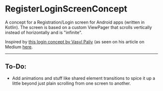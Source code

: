 # RegisterLoginScreenConcept
A concept for a Registration/Login screen for Android apps (written in Kotlin). The screen is based on a custom ViewPager that scrolls vertically instead of horizontally and is "infinite".

Inspired by [this login concept by Vasyl Paliy](https://github.com/vpaliyX/LoginConcept/) (as seen on his article on Medium [here](https://medium.com/@vpaliy/do-you-dare-me-to-implement-this-login-screen-bf29b72d9e39).
______________
## To-Do:
* Add animations and stuff like shared element transitions to spice it up a little beyond just plain scrolling from one screen to another.
